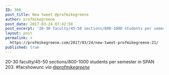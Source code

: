 ```yaml
---
ID: 380
post_title: New tweet @profmikegreene
author: profmikegreene
post_date: 2017-03-24 07:42:50
post_excerpt: '20-30 faculty/45-50 sections/800-1000 students per semester in SPAN 203.  #facshowunc'
layout: post
permalink: >
  https://profmikegreene.com/2017/03/24/new-tweet-profmikegreene-21/
published: true
---
```

20-30 faculty/45-50 sections/800-1000 students per semester in SPAN 203.  #facshowunc
<cite>via <a href="https://twitter.com/profmikegreene/status/845254577637244928">@profmikegreene</a></cite>